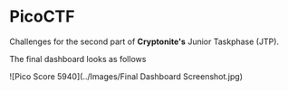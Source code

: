 # PicoCTF

Challenges for the second part of **Cryptonite's** Junior Taskphase (JTP).

The final dashboard looks as follows

![Pico Score 5940](../Images/Final Dashboard Screenshot.jpg)

